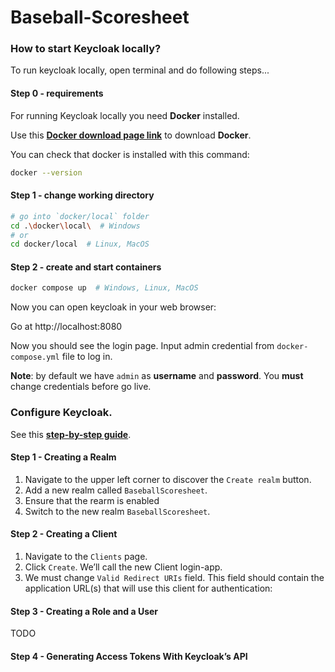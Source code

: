 # Baseball-Scoresheet

### How to start Keycloak locally?

To run keycloak locally, open terminal and do following steps...

#### Step 0 - requirements

For running Keycloak locally you need **Docker** installed.

Use this [**Docker download page link**](https://docs.docker.com/engine/install/) to download **Docker**.

You can check that docker is installed with this command:
```bash
docker --version
```

#### Step 1 - change working directory
```bash
# go into `docker/local` folder
cd .\docker\local\  # Windows
# or
cd docker/local  # Linux, MacOS
```
#### Step 2 - create and start containers
```bash
docker compose up  # Windows, Linux, MacOS
```

Now you can open keycloak in your web browser:

Go at http://localhost:8080

Now you should see the login page. Input admin credential from `docker-compose.yml` file to log in.

**Note**: by default we have `admin` as **username** and **password**.
You **must** change credentials before go live.



### Configure Keycloak.

See this [**step-by-step guide**](https://www.baeldung.com/spring-boot-keycloak).

#### Step 1 - Creating a Realm

1. Navigate to the upper left corner to discover the `Create realm` button.
2. Add a new realm called `BaseballScoresheet`.
3. Ensure that the rearm is enabled 
4. Switch to the new realm `BaseballScoresheet`.

#### Step 2 - Creating a Client

1. Navigate to the `Clients` page.
2. Click `Create`. We’ll call the new Client login-app.
3. We must change `Valid Redirect URIs` field. This field should contain the application URL(s) that will use this client for authentication:

#### Step 3 - Creating a Role and a User

TODO

#### Step 4 - Generating Access Tokens With Keycloak’s API